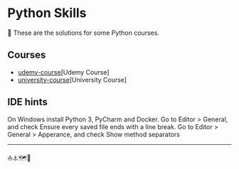 # Python Skills

🐍 These are the solutions for some Python courses.

## Courses

* [udemy-course](udemy-course)[Udemy Course]
* [university-course](university-course)[University Course]

## IDE hints

On Windows install Python 3, PyCharm and Docker.
Go to Editor > General, and check Ensure every saved file ends with a line break.
Go to Editor > General > Apperance, and check Show method separators

--- 
⛵⚓️🗺️🌊
